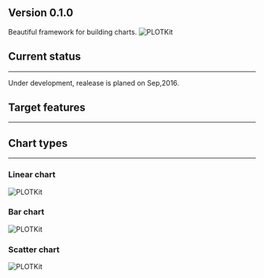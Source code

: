 ## Version 0.1.0
Beautiful framework for building charts. 
![PLOTKit](https://raw.githubusercontent.com/AlexUlenkov/PLOTKit/MakingLibrary/Assets/PLOTKit.png)
## Current status
----------------
Under development, realease is planed on Sep,2016.
## Target features
-----------------
## Chart types
----------------
### Linear chart
![PLOTKit](https://github.com/AlexUlenkov/PLOTKit/blob/MakingLibrary/Assets/LinearWhite.png?raw=true)
### Bar chart
![PLOTKit](https://github.com/AlexUlenkov/PLOTKit/blob/MakingLibrary/Assets/BarWhite.png?raw=true)
### Scatter chart
![PLOTKit](https://github.com/AlexUlenkov/PLOTKit/blob/MakingLibrary/Assets/ScatterWhite.png?raw=true)
